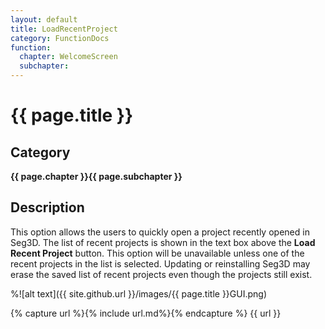 ```yaml
---
layout: default
title: LoadRecentProject 
category: FunctionDocs 
function:
  chapter: WelcomeScreen
  subchapter: 
---
```


# {{ page.title }} 

## Category

**{{ page.chapter }}{{ page.subchapter }}**

## Description

This option allows the users to quickly open a project recently opened in Seg3D. The list of recent projects is shown in the text box above the **Load Recent Project** button. This option will be unavailable unless one of the recent projects in the list is selected. Updating or reinstalling Seg3D may erase the saved list of recent projects even though the projects still exist.

%![alt text]({{ site.github.url }}/images/{{ page.title }}GUI.png)

{% capture url %}{% include url.md%}{% endcapture %}
{{ url }}

